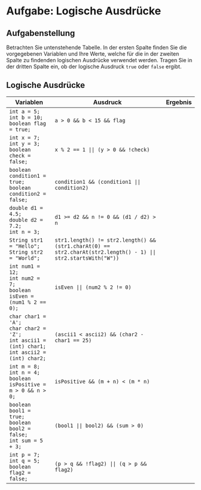 # Aufgabe: Logische Ausdrücke

## Aufgabenstellung
Betrachten Sie untenstehende Tabelle.
In der ersten Spalte finden Sie die vorgegebenen Variablen und Ihre Werte, welche für die in der zweiten Spalte zu findenden logischen Ausdrücke verwendet werden.
Tragen Sie in der dritten Spalte ein, ob der logische Ausdruck `true` oder `false` ergibt.

## Logische Ausdrücke

| Variablen  | Ausdruck                                       | Ergebnis |
|------------|------------------------------------------------|----------|
| `int a = 5;`<br>`int b = 10;`<br>`boolean flag = true;` | `a > 0 && b < 15 && flag` |      |
| `int x = 7;`<br>`int y = 3;`<br>`boolean check = false;` | `x % 2 == 1 \|\| (y > 0 && !check)` |     |
| `boolean condition1 = true;`<br>`boolean condition2 = false;` | `condition1 && (condition1 \|\| condition2)` |  |
| `double d1 = 4.5;`<br>`double d2 = 7.2;`<br>`int n = 3;` | `d1 >= d2 && n != 0 && (d1 / d2) > n` |  |
| `String str1 = "Hello";`<br>`String str2 = "World";` | `str1.length() != str2.length() && (str1.charAt(0) == str2.charAt(str2.length() - 1) \|\| str2.startsWith("W"))` |  |
| `int num1 = 12;`<br>`int num2 = 7;`<br>`boolean isEven = (num1 % 2 == 0);` | `isEven \|\| (num2 % 2 != 0)` |  |
| `char char1 = 'A';`<br>`char char2 = 'Z';`<br>`int ascii1 = (int) char1;`<br>`int ascii2 = (int) char2;` | `(ascii1 < ascii2) && (char2 - char1 == 25)` |  |
| `int m = 8;`<br>`int n = 4;`<br>`boolean isPositive = m > 0 && n > 0;` | `isPositive && (m + n) < (m * n)` |  |
| `boolean bool1 = true;`<br>`boolean bool2 = false;`<br>`int sum = 5 + 3;` | `(bool1 \|\| bool2) && (sum > 0)` |  |
| `int p = 7;`<br>`int q = 5;`<br>`boolean flag2 = false;` | `(p > q && !flag2) \|\| (q > p && flag2)` |  |